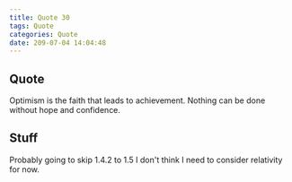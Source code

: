 ```yaml
---
title: Quote 30
tags: Quote
categories: Quote
date: 209-07-04 14:04:48
---
```


## Quote

Optimism is the faith that leads to achievement. Nothing can be done without hope and confidence.

## Stuff

Probably going to skip 1.4.2 to 1.5
I don't think I need to consider relativity for now.
